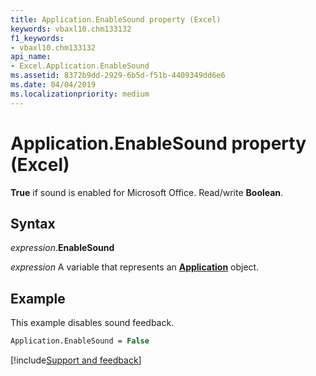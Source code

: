 ```yaml
---
title: Application.EnableSound property (Excel)
keywords: vbaxl10.chm133132
f1_keywords:
- vbaxl10.chm133132
api_name:
- Excel.Application.EnableSound
ms.assetid: 8372b9dd-2929-6b5d-f51b-4409349dd6e6
ms.date: 04/04/2019
ms.localizationpriority: medium
---
```



# Application.EnableSound property (Excel)

**True** if sound is enabled for Microsoft Office. Read/write **Boolean**.


## Syntax

_expression_.**EnableSound**

_expression_ A variable that represents an **[Application](Excel.Application(object).md)** object.


## Example

This example disables sound feedback.


```vb
Application.EnableSound = False
```




[!include[Support and feedback](~/includes/feedback-boilerplate.md)]